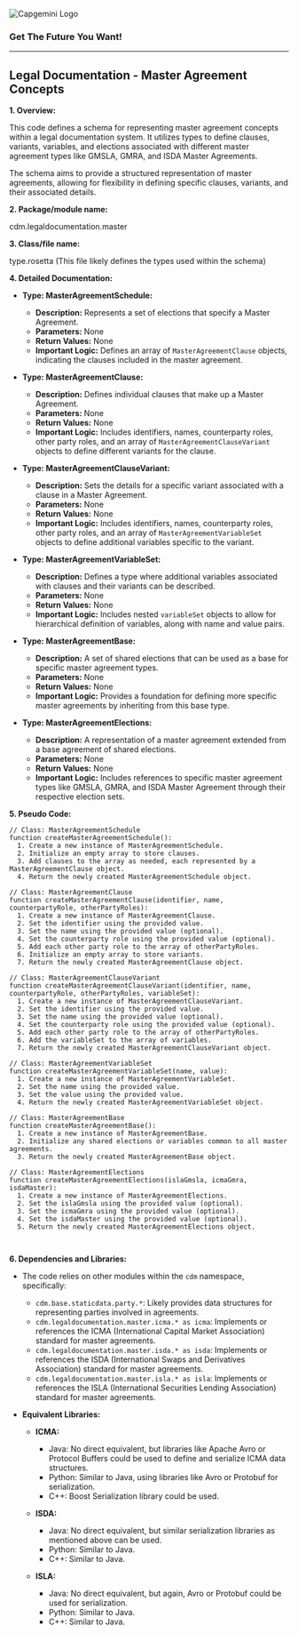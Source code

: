 ![Capgemini Logo](https://www.capgemini.com/wp-content/themes/capgemini2020/assets/images/logo.svg)

### Get The Future You Want!

---
## Legal Documentation - Master Agreement Concepts

**1. Overview:**

This code defines a schema for representing master agreement concepts within a legal documentation system. It utilizes types to define clauses, variants, variables, and elections associated with different master agreement types like GMSLA, GMRA, and ISDA Master Agreements. 

The schema aims to provide a structured representation of master agreements, allowing for flexibility in defining specific clauses, variants, and their associated details.

**2. Package/module name:**

cdm.legaldocumentation.master

**3. Class/file name:**

type.rosetta (This file likely defines the types used within the schema)

**4. Detailed Documentation:**


* **Type: MasterAgreementSchedule:**
    - **Description:** Represents a set of elections that specify a Master Agreement. 
    - **Parameters:** None
    - **Return Values:** None
    - **Important Logic:**  Defines an array of `MasterAgreementClause` objects, indicating the clauses included in the master agreement.

* **Type: MasterAgreementClause:**
    - **Description:** Defines individual clauses that make up a Master Agreement.
    - **Parameters:** None
    - **Return Values:** None
    - **Important Logic:**  Includes identifiers, names, counterparty roles, other party roles, and an array of `MasterAgreementClauseVariant` objects to define different variants for the clause.

* **Type: MasterAgreementClauseVariant:**
    - **Description:** Sets the details for a specific variant associated with a clause in a Master Agreement.
    - **Parameters:** None
    - **Return Values:** None
    - **Important Logic:**  Includes identifiers, names, counterparty roles, other party roles, and an array of `MasterAgreementVariableSet` objects to define additional variables specific to the variant.

* **Type: MasterAgreementVariableSet:**
    - **Description:** Defines a type where additional variables associated with clauses and their variants can be described.
    - **Parameters:** None
    - **Return Values:** None
    - **Important Logic:**  Includes nested `variableSet` objects to allow for hierarchical definition of variables, along with name and value pairs.

* **Type: MasterAgreementBase:**
    - **Description:** A set of shared elections that can be used as a base for specific master agreement types.
    - **Parameters:** None
    - **Return Values:** None
    - **Important Logic:**  Provides a foundation for defining more specific master agreements by inheriting from this base type.

* **Type: MasterAgreementElections:**
    - **Description:** A representation of a master agreement extended from a base agreement of shared elections.
    - **Parameters:** None
    - **Return Values:** None
    - **Important Logic:**  Includes references to specific master agreement types like GMSLA, GMRA, and ISDA Master Agreement through their respective election sets.


**5. Pseudo Code:**

```
// Class: MasterAgreementSchedule
function createMasterAgreementSchedule():
  1. Create a new instance of MasterAgreementSchedule.
  2. Initialize an empty array to store clauses.
  3. Add clauses to the array as needed, each represented by a MasterAgreementClause object.
  4. Return the newly created MasterAgreementSchedule object.

// Class: MasterAgreementClause
function createMasterAgreementClause(identifier, name, counterpartyRole, otherPartyRoles):
  1. Create a new instance of MasterAgreementClause.
  2. Set the identifier using the provided value.
  3. Set the name using the provided value (optional).
  4. Set the counterparty role using the provided value (optional).
  5. Add each other party role to the array of otherPartyRoles.
  6. Initialize an empty array to store variants.
  7. Return the newly created MasterAgreementClause object.

// Class: MasterAgreementClauseVariant
function createMasterAgreementClauseVariant(identifier, name, counterpartyRole, otherPartyRoles, variableSet):
  1. Create a new instance of MasterAgreementClauseVariant.
  2. Set the identifier using the provided value.
  3. Set the name using the provided value (optional).
  4. Set the counterparty role using the provided value (optional).
  5. Add each other party role to the array of otherPartyRoles.
  6. Add the variableSet to the array of variables.
  7. Return the newly created MasterAgreementClauseVariant object.

// Class: MasterAgreementVariableSet
function createMasterAgreementVariableSet(name, value):
  1. Create a new instance of MasterAgreementVariableSet.
  2. Set the name using the provided value.
  3. Set the value using the provided value.
  4. Return the newly created MasterAgreementVariableSet object.

// Class: MasterAgreementBase
function createMasterAgreementBase():
  1. Create a new instance of MasterAgreementBase.
  2. Initialize any shared elections or variables common to all master agreements.
  3. Return the newly created MasterAgreementBase object.

// Class: MasterAgreementElections
function createMasterAgreementElections(islaGmsla, icmaGmra, isdaMaster):
  1. Create a new instance of MasterAgreementElections.
  2. Set the islaGmsla using the provided value (optional).
  3. Set the icmaGmra using the provided value (optional).
  4. Set the isdaMaster using the provided value (optional).
  5. Return the newly created MasterAgreementElections object.



```

**6. Dependencies and Libraries:**


* The code relies on other modules within the `cdm` namespace, specifically:
    * `cdm.base.staticdata.party.*`: Likely provides data structures for representing parties involved in agreements.
    * `cdm.legaldocumentation.master.icma.* as icma`:  Implements or references the ICMA (International Capital Market Association) standard for master agreements.
    * `cdm.legaldocumentation.master.isda.* as isda`: Implements or references the ISDA (International Swaps and Derivatives Association) standard for master agreements.
    * `cdm.legaldocumentation.master.isla.* as isla`: Implements or references the ISLA (International Securities Lending Association) standard for master agreements.

* **Equivalent Libraries:**


   -  **ICMA:** 
      - Java: No direct equivalent, but libraries like Apache Avro or Protocol Buffers could be used to define and serialize ICMA data structures.
      - Python: Similar to Java, using libraries like Avro or Protobuf for serialization.
      - C++: Boost Serialization library could be used.

   - **ISDA:** 
      - Java: No direct equivalent, but similar serialization libraries as mentioned above can be used.
      - Python:  Similar to Java.
      - C++: Similar to Java.

   - **ISLA:** 
      - Java: No direct equivalent, but again, Avro or Protobuf could be used for serialization.
      - Python: Similar to Java.
      - C++: Similar to Java.



